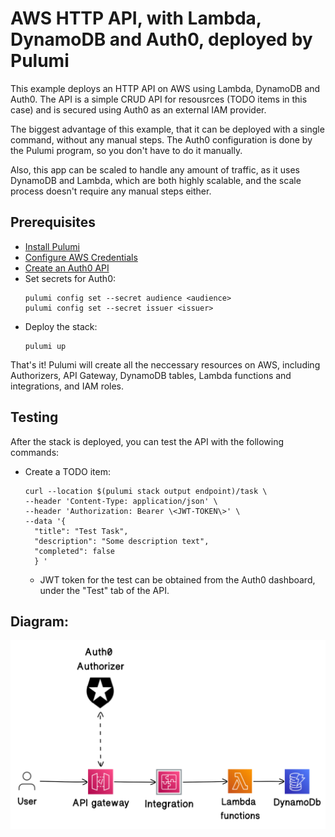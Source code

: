 # AWS HTTP API, with Lambda, DynamoDB and Auth0, deployed by Pulumi

This example deploys an HTTP API on AWS using Lambda, DynamoDB and Auth0. The API is a simple CRUD API for resousrces (TODO items in this case) and is secured using Auth0 as an external IAM provider.

The biggest advantage of this example, that it can be deployed with a single command, without any manual steps. The Auth0 configuration is done by the Pulumi program, so you don't have to do it manually.

Also, this app can be scaled to handle any amount of traffic, as it uses DynamoDB and Lambda, which are both highly scalable, and the scale process doesn't require any manual steps either.

## Prerequisites

- [Install Pulumi](https://www.pulumi.com/docs/get-started/install/)
- [Configure AWS Credentials](https://www.pulumi.com/docs/intro/cloud-providers/aws/setup/)
- [Create an Auth0 API](https://auth0.com/docs/get-started/dashboard/tenant-settings#create-an-api)
- Set secrets for Auth0:
  ```console
  pulumi config set --secret audience <audience>
  pulumi config set --secret issuer <issuer>
  ```
- Deploy the stack:
  ```console
  pulumi up
  ```

That's it! Pulumi will create all the neccessary resources on AWS, including Authorizers, API Gateway, DynamoDB tables, Lambda functions and integrations, and IAM roles.

## Testing

After the stack is deployed, you can test the API with the following commands:

- Create a TODO item:

  ```console
  curl --location $(pulumi stack output endpoint)/task \
  --header 'Content-Type: application/json' \
  --header 'Authorization: Bearer \<JWT-TOKEN\>' \
  --data '{
    "title": "Test Task",
    "description": "Some description text",
    "completed": false
    } '
  ```

  - JWT token for the test can be obtained from the Auth0 dashboard, under the "Test" tab of the API.

## Diagram:

![Alt text](diagram.svg)
